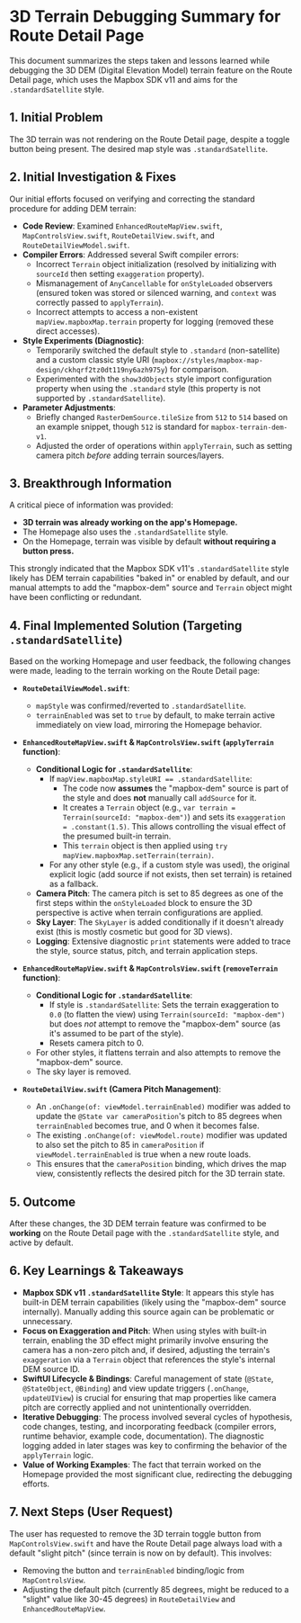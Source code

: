 # 3D Terrain Debugging Summary for Route Detail Page

This document summarizes the steps taken and lessons learned while debugging the 3D DEM (Digital Elevation Model) terrain feature on the Route Detail page, which uses the Mapbox SDK v11 and aims for the `.standardSatellite` style.

## 1. Initial Problem
The 3D terrain was not rendering on the Route Detail page, despite a toggle button being present. The desired map style was `.standardSatellite`.

## 2. Initial Investigation & Fixes
Our initial efforts focused on verifying and correcting the standard procedure for adding DEM terrain:

*   **Code Review**: Examined `EnhancedRouteMapView.swift`, `MapControlsView.swift`, `RouteDetailView.swift`, and `RouteDetailViewModel.swift`.
*   **Compiler Errors**: Addressed several Swift compiler errors:
    *   Incorrect `Terrain` object initialization (resolved by initializing with `sourceId` then setting `exaggeration` property).
    *   Mismanagement of `AnyCancellable` for `onStyleLoaded` observers (ensured token was stored or silenced warning, and `context` was correctly passed to `applyTerrain`).
    *   Incorrect attempts to access a non-existent `mapView.mapboxMap.terrain` property for logging (removed these direct accesses).
*   **Style Experiments (Diagnostic)**:
    *   Temporarily switched the default style to `.standard` (non-satellite) and a custom classic style URI (`mapbox://styles/mapbox-map-design/ckhqrf2tz0dt119ny6azh975y`) for comparison.
    *   Experimented with the `show3dObjects` style import configuration property when using the `.standard` style (this property is not supported by `.standardSatellite`).
*   **Parameter Adjustments**:
    *   Briefly changed `RasterDemSource.tileSize` from `512` to `514` based on an example snippet, though `512` is standard for `mapbox-terrain-dem-v1`.
    *   Adjusted the order of operations within `applyTerrain`, such as setting camera pitch *before* adding terrain sources/layers.

## 3. Breakthrough Information
A critical piece of information was provided:
*   **3D terrain was already working on the app's Homepage.**
*   The Homepage also uses the `.standardSatellite` style.
*   On the Homepage, terrain was visible by default **without requiring a button press.**

This strongly indicated that the Mapbox SDK v11's `.standardSatellite` style likely has DEM terrain capabilities "baked in" or enabled by default, and our manual attempts to add the "mapbox-dem" source and `Terrain` object might have been conflicting or redundant.

## 4. Final Implemented Solution (Targeting `.standardSatellite`)

Based on the working Homepage and user feedback, the following changes were made, leading to the terrain working on the Route Detail page:

*   **`RouteDetailViewModel.swift`**:
    *   `mapStyle` was confirmed/reverted to `.standardSatellite`.
    *   `terrainEnabled` was set to `true` by default, to make terrain active immediately on view load, mirroring the Homepage behavior.

*   **`EnhancedRouteMapView.swift` & `MapControlsView.swift` (`applyTerrain` function)**:
    *   **Conditional Logic for `.standardSatellite`**:
        *   If `mapView.mapboxMap.styleURI == .standardSatellite`:
            *   The code now **assumes** the "mapbox-dem" source is part of the style and does **not** manually call `addSource` for it.
            *   It creates a `Terrain` object (e.g., `var terrain = Terrain(sourceId: "mapbox-dem")`) and sets its `exaggeration = .constant(1.5)`. This allows controlling the visual effect of the presumed built-in terrain.
            *   This `terrain` object is then applied using `try mapView.mapboxMap.setTerrain(terrain)`.
        *   For any other style (e.g., if a custom style was used), the original explicit logic (add source if not exists, then set terrain) is retained as a fallback.
    *   **Camera Pitch**: The camera pitch is set to 85 degrees as one of the first steps within the `onStyleLoaded` block to ensure the 3D perspective is active when terrain configurations are applied.
    *   **Sky Layer**: The `SkyLayer` is added conditionally if it doesn't already exist (this is mostly cosmetic but good for 3D views).
    *   **Logging**: Extensive diagnostic `print` statements were added to trace the style, source status, pitch, and terrain application steps.

*   **`EnhancedRouteMapView.swift` & `MapControlsView.swift` (`removeTerrain` function)**:
    *   **Conditional Logic for `.standardSatellite`**:
        *   If style is `.standardSatellite`: Sets the terrain exaggeration to `0.0` (to flatten the view) using `Terrain(sourceId: "mapbox-dem")` but does *not* attempt to remove the "mapbox-dem" source (as it's assumed to be part of the style).
        *   Resets camera pitch to 0.
    *   For other styles, it flattens terrain and also attempts to remove the "mapbox-dem" source.
    *   The sky layer is removed.

*   **`RouteDetailView.swift` (Camera Pitch Management)**:
    *   An `.onChange(of: viewModel.terrainEnabled)` modifier was added to update the `@State var cameraPosition`'s pitch to 85 degrees when `terrainEnabled` becomes true, and 0 when it becomes false.
    *   The existing `.onChange(of: viewModel.route)` modifier was updated to also set the pitch to 85 in `cameraPosition` if `viewModel.terrainEnabled` is true when a new route loads.
    *   This ensures that the `cameraPosition` binding, which drives the map view, consistently reflects the desired pitch for the 3D terrain state.

## 5. Outcome
After these changes, the 3D DEM terrain feature was confirmed to be **working** on the Route Detail page with the `.standardSatellite` style, and active by default.

## 6. Key Learnings & Takeaways
*   **Mapbox SDK v11 `.standardSatellite` Style**: It appears this style has built-in DEM terrain capabilities (likely using the "mapbox-dem" source internally). Manually adding this source again can be problematic or unnecessary.
*   **Focus on Exaggeration and Pitch**: When using styles with built-in terrain, enabling the 3D effect might primarily involve ensuring the camera has a non-zero pitch and, if desired, adjusting the terrain's `exaggeration` via a `Terrain` object that references the style's internal DEM source ID.
*   **SwiftUI Lifecycle & Bindings**: Careful management of state (`@State`, `@StateObject`, `@Binding`) and view update triggers (`.onChange`, `updateUIView`) is crucial for ensuring that map properties like camera pitch are correctly applied and not unintentionally overridden.
*   **Iterative Debugging**: The process involved several cycles of hypothesis, code changes, testing, and incorporating feedback (compiler errors, runtime behavior, example code, documentation). The diagnostic logging added in later stages was key to confirming the behavior of the `applyTerrain` logic.
*   **Value of Working Examples**: The fact that terrain worked on the Homepage provided the most significant clue, redirecting the debugging efforts.

## 7. Next Steps (User Request)
The user has requested to remove the 3D terrain toggle button from `MapControlsView.swift` and have the Route Detail page always load with a default "slight pitch" (since terrain is now on by default). This involves:
*   Removing the button and `terrainEnabled` binding/logic from `MapControlsView`.
*   Adjusting the default pitch (currently 85 degrees, might be reduced to a "slight" value like 30-45 degrees) in `RouteDetailView` and `EnhancedRouteMapView`.

